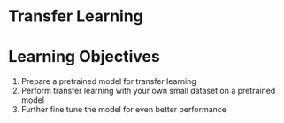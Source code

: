 # Transfer Learning  
  
# Learning Objectives  
  
1. Prepare a pretrained model for transfer learning  
2. Perform transfer learning with your own small dataset on a pretrained model  
3. Further fine tune the model for even better performance